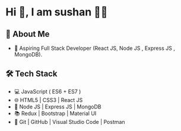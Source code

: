 # Hi 👋, I am sushan 🧑‍💻
## 🙂 About Me
- 🌱 Aspiring Full Stack Developer (React JS, Node JS , Express JS , MongoDB).
## 🛠 Tech Stack
- 💻 JavaScript ( ES6 + ES7 )
- 🌐 HTML5 | CSS3 | React JS
- 🏬 Node JS | Express JS | MongoDB
- 📚 Redux | Bootstrap | Material UI
- 🔧 Git | GitHub | Visual Studio Code | Postman

